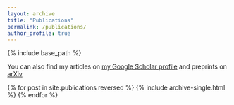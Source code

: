 ```yaml
---
layout: archive
title: "Publications"
permalink: /publications/
author_profile: true
---
```


<!-- {% if author.googlescholar %} -->
<!-- {% endif %} -->

{% include base_path %}

You can also find my articles on [my Google Scholar profile](https://scholar.google.com/citations?user=S_1__BUAAAAJ&hl=en&authuser=2) and preprints on [arXiv](https://arxiv.org/search/?searchtype=author&query=Corbin%2C+N+A)

{% for post in site.publications reversed %}
  {% include archive-single.html %}
{% endfor %}

